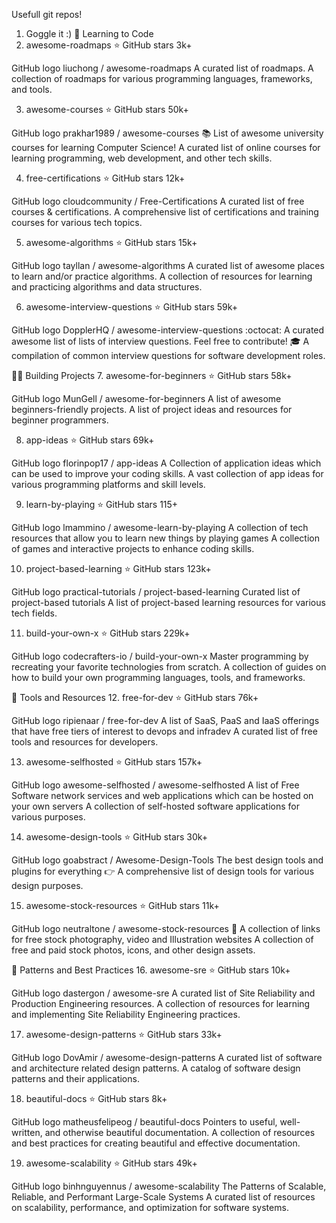 Usefull git repos!
1. Goggle it :) 
🌱 Learning to Code
2. awesome-roadmaps
⭐ GitHub stars 3k+

GitHub logo liuchong / awesome-roadmaps
A curated list of roadmaps.
A collection of roadmaps for various programming languages, frameworks, and tools.

3. awesome-courses
⭐ GitHub stars 50k+

GitHub logo prakhar1989 / awesome-courses
📚 List of awesome university courses for learning Computer Science!
A curated list of online courses for learning programming, web development, and other tech skills.

4. free-certifications
⭐ GitHub stars 12k+

GitHub logo cloudcommunity / Free-Certifications
A curated list of free courses & certifications.
A comprehensive list of certifications and training courses for various tech topics.

5. awesome-algorithms
⭐ GitHub stars 15k+

GitHub logo tayllan / awesome-algorithms
A curated list of awesome places to learn and/or practice algorithms.
A collection of resources for learning and practicing algorithms and data structures.

6. awesome-interview-questions
⭐ GitHub stars 59k+

GitHub logo DopplerHQ / awesome-interview-questions
:octocat: A curated awesome list of lists of interview questions. Feel free to contribute! 🎓
A compilation of common interview questions for software development roles.

🧑‍💻 Building Projects
7. awesome-for-beginners
⭐ GitHub stars 58k+

GitHub logo MunGell / awesome-for-beginners
A list of awesome beginners-friendly projects.
A list of project ideas and resources for beginner programmers.

8. app-ideas
⭐ GitHub stars 69k+

GitHub logo florinpop17 / app-ideas
A Collection of application ideas which can be used to improve your coding skills.
A vast collection of app ideas for various programming platforms and skill levels.

9. learn-by-playing
⭐ GitHub stars 115+

GitHub logo lmammino / awesome-learn-by-playing
A collection of tech resources that allow you to learn new things by playing games
A collection of games and interactive projects to enhance coding skills.

10. project-based-learning
⭐ GitHub stars 123k+

GitHub logo practical-tutorials / project-based-learning
Curated list of project-based tutorials
A list of project-based learning resources for various tech fields.

11. build-your-own-x
⭐ GitHub stars 229k+

GitHub logo codecrafters-io / build-your-own-x
Master programming by recreating your favorite technologies from scratch.
A collection of guides on how to build your own programming languages, tools, and frameworks.

🚀 Tools and Resources
12. free-for-dev
⭐ GitHub stars 76k+

GitHub logo ripienaar / free-for-dev
A list of SaaS, PaaS and IaaS offerings that have free tiers of interest to devops and infradev
A curated list of free tools and resources for developers.

13. awesome-selfhosted
⭐ GitHub stars 157k+

GitHub logo awesome-selfhosted / awesome-selfhosted
A list of Free Software network services and web applications which can be hosted on your own servers
A collection of self-hosted software applications for various purposes.

14. awesome-design-tools
⭐ GitHub stars 30k+

GitHub logo goabstract / Awesome-Design-Tools
The best design tools and plugins for everything 👉
A comprehensive list of design tools for various design purposes.

15. awesome-stock-resources
⭐ GitHub stars 11k+

GitHub logo neutraltone / awesome-stock-resources
🌇 A collection of links for free stock photography, video and Illustration websites
A collection of free and paid stock photos, icons, and other design assets.

💯 Patterns and Best Practices
16. awesome-sre
⭐ GitHub stars 10k+

GitHub logo dastergon / awesome-sre
A curated list of Site Reliability and Production Engineering resources.
A collection of resources for learning and implementing Site Reliability Engineering practices.

17. awesome-design-patterns
⭐ GitHub stars 33k+

GitHub logo DovAmir / awesome-design-patterns
A curated list of software and architecture related design patterns.
A catalog of software design patterns and their applications.

18. beautiful-docs
⭐ GitHub stars 8k+

GitHub logo matheusfelipeog / beautiful-docs
Pointers to useful, well-written, and otherwise beautiful documentation.
A collection of resources and best practices for creating beautiful and effective documentation.

19. awesome-scalability
⭐ GitHub stars 49k+

GitHub logo binhnguyennus / awesome-scalability
The Patterns of Scalable, Reliable, and Performant Large-Scale Systems
A curated list of resources on scalability, performance, and optimization for software systems.

